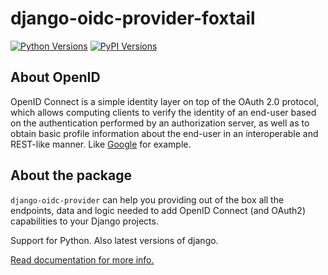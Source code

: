 # django-oidc-provider-foxtail

[![Python Versions](https://img.shields.io/pypi/pyversions/django-oidc-provider-foxtail.svg)](https://pypi.python.org/pypi/django-oidc-provider-foxtail)
[![PyPI Versions](https://img.shields.io/pypi/v/django-oidc-provider-foxtail.svg)](https://pypi.python.org/pypi/django-oidc-provider-foxtail)

## About OpenID

OpenID Connect is a simple identity layer on top of the OAuth 2.0 protocol, which allows computing clients to verify the identity of an end-user based on the authentication performed by an authorization server, as well as to obtain basic profile information about the end-user in an interoperable and REST-like manner. Like [Google](https://developers.google.com/identity/protocols/OpenIDConnect) for example.

## About the package

`django-oidc-provider` can help you providing out of the box all the endpoints, data and logic needed to add OpenID Connect (and OAuth2) capabilities to your Django projects.

Support for Python. Also latest versions of django.

[Read documentation for more info.](http://django-oidc-provider.readthedocs.org/)

